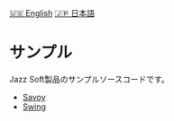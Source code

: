 [🇺🇸 English](README.md)
[🇯🇵 日本語](README.jp.md)

# サンプル

Jazz Soft製品のサンプルソースコードです。

- [Savoy](Savoy/README.jp.md)
- [Swing](Swing/README.jp.md)

